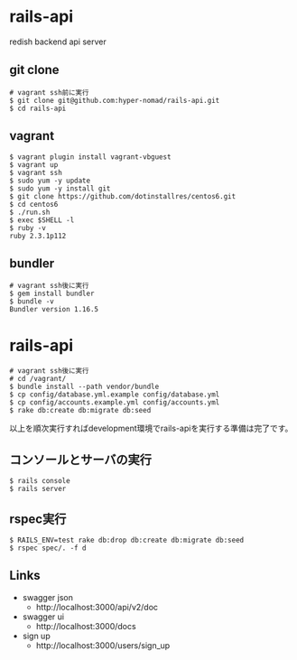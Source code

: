 # rails-api
redish backend api server

## git clone
```
# vagrant ssh前に実行
$ git clone git@github.com:hyper-nomad/rails-api.git
$ cd rails-api
```

## vagrant
```
$ vagrant plugin install vagrant-vbguest
$ vagrant up
$ vagrant ssh
$ sudo yum -y update
$ sudo yum -y install git
$ git clone https://github.com/dotinstallres/centos6.git
$ cd centos6
$ ./run.sh
$ exec $SHELL -l
$ ruby -v
ruby 2.3.1p112
```

## bundler
```
# vagrant ssh後に実行
$ gem install bundler
$ bundle -v
Bundler version 1.16.5
```

# rails-api
```
# vagrant ssh後に実行
# cd /vagrant/
$ bundle install --path vendor/bundle
$ cp config/database.yml.example config/database.yml
$ cp config/accounts.example.yml config/accounts.yml
$ rake db:create db:migrate db:seed
```
以上を順次実行すればdevelopment環境でrails-apiを実行する準備は完了です。

## コンソールとサーバの実行
```
$ rails console
$ rails server
```

## rspec実行
```
$ RAILS_ENV=test rake db:drop db:create db:migrate db:seed
$ rspec spec/. -f d
```

## Links
- swagger json
  - http://localhost:3000/api/v2/doc
- swagger ui
  - http://localhost:3000/docs
- sign up
  - http://localhost:3000/users/sign_up
